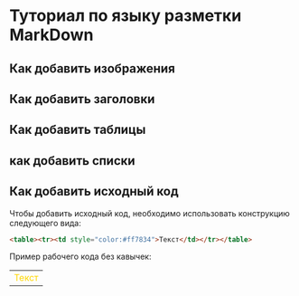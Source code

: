 # Туториал по языку разметки MarkDown



## Как добавить изображения

## Как добавить заголовки

## Как добавить таблицы

## как добавить списки

## Как добавить исходный код

Чтобы добавить исходный код, необходимо использовать конструкцию следующего вида:
```html
<table><tr><td style="color:#ff7834">Текст</td></tr></table>
```
Пример рабочего кода без кавычек:
<table><tr><td style="color:#FFD700">Текст</td></tr></table>
